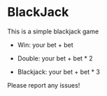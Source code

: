 # BlackJack
This is a simple blackjack game

- Win: your bet + bet

- Double: your bet + bet * 2

- Blackjack: your bet + bet * 3


Please report any issues!
